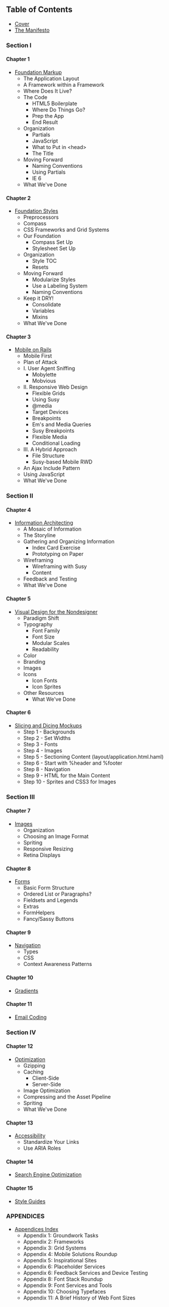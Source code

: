 Table of Contents
-----------------

- [Cover][]
- [The Manifesto][]

### Section I

#### Chapter 1
- [Foundation Markup][Chapter 1]
  -  The Application Layout
    - A Framework within a Framework
    - Where Does It Live?
  - The Code
    - HTML5 Boilerplate
    - Where Do Things Go?
    - Prep the App
    - End Result
  - Organization
    - Partials
    - JavaScript
    - What to Put in \<head>
    - The Title
  - Moving Forward
    - Naming Conventions
    - Using Partials
    - IE 6
  - What We've Done

#### Chapter 2
- [Foundation Styles][Chapter 2]
  - Preprocessors
  - Compass
  - CSS Frameworks and Grid Systems
  - Our Foundation
    - Compass Set Up
    - Stylesheet Set Up
  - Organization
    - Style TOC
    - Resets
  - Moving Forward
    - Modularize Styles
    - Use a Labeling System
    - Naming Conventions
  - Keep it DRY!
    - Consolidate
    - Variables
    - Mixins
  - What We've Done

#### Chapter 3
- [Mobile on Rails][Chapter 3]
  - Mobile First
  - Plan of Attack
  - I. User Agent Sniffing
    - Mobylette
    - Mobvious
  - II. Responsive Web Design
    - Flexible Grids
    - Using Susy
    - @media
    - Target Devices
    - Breakpoints
    - Em's and Media Queries
    - Susy Breakpoints
    - Flexible Media
    - Conditional Loading
  - III. A Hybrid Approach
    - File Structure
    - Susy-based Mobile RWD
  - An Ajax Include Pattern
  - Using JavaScript
  - What We've Done

### Section II

#### Chapter 4
- [Information Architecting][Chapter 4]
  - A Mosaic of Information
  - The Storyline
  - Gathering and Organizing Information
    - Index Card Exercise
    - Prototyping on Paper
  - Wireframing
    - Wireframing with Susy
    - Content
  - Feedback and Testing
  - What We've Done

#### Chapter 5
- [Visual Design for the Nondesigner][Chapter 5]
  - Paradigm Shift
  - Typography
    - Font Family
    - Font Size
    - Modular Scales
    - Readability
  - Color
  - Branding
  - Images
  - Icons
    - Icon Fonts
    - Icon Sprites
  - Other Resources
    - What We've Done

#### Chapter 6
- [Slicing and Dicing Mockups][Chapter 6]
  - Step 1 - Backgrounds
  - Step 2 - Set Widths
  - Step 3 - Fonts
  - Step 4 - Images
  - Step 5 - Sectioning Content (layout/application.html.haml)
  - Step 6 - Start with %header and %footer
  - Step 8 - Navigation
  - Step 9 - HTML for the Main Content
  - Step 10 - Sprites and CSS3 for Images

### Section III

#### Chapter 7
- [Images][]
  - Organization
  - Choosing an Image Format
  - Spriting
  - Responsive Resizing
  - Retina Displays

#### Chapter 8
- [Forms][]
  - Basic Form Structure
  - Ordered List or Paragraphs?
  - Fieldsets and Legends
  - Extras
  - FormHelpers
  - Fancy/Sassy Buttons

#### Chapter 9
- [Navigation][]
  - Types
  - CSS
  - Context Awareness Patterns

#### Chapter 10
- [Gradients][]

#### Chapter 11
- [Email Coding][]

### Section IV

#### Chapter 12
- [Optimization][]
  - Gzipping
  - Caching
    - Client-Side
    - Server-Side
  - Image Optimization
  - Compressing and the Asset Pipeline
  - Spriting
  - What We've Done

#### Chapter 13
- [Accessibility][]
  - Standardize Your Links
  - Use ARIA Roles

#### Chapter 14
- [Search Engine Optimization][]

#### Chapter 15
- [Style Guides][]

### APPENDICES

- [Appendices Index][Appendices]
  - Appendix 1: Groundwork Tasks
  - Appendix 2: Frameworks
  - Appendix 3: Grid Systems
  - Appendix 4: Mobile Solutions Roundup
  - Appendix 5: Inspirational Sites
  - Appendix 6: Placeholder Services
  - Appendix 6: Feedback Services and Device Testing
  - Appendix 8: Font Stack Roundup
  - Appendix 9: Font Services and Tools
  - Appendix 10: Choosing Typefaces
  - Appendix 11: A Brief History of Web Font Sizes

[Cover]:                https://github.com/maxxiimo/the-front-end-manifesto/blob/master/cover.md
[The Manifesto]:        https://github.com/maxxiimo/the-front-end-manifesto/blob/master/the-manifesto.md
[Chapter 1]:            https://github.com/maxxiimo/the-front-end-manifesto/blob/master/foundation-markup.md
[Chapter 2]:            https://github.com/maxxiimo/the-front-end-manifesto/blob/master/foundation-styles.md
[Chapter 3]:            https://github.com/maxxiimo/the-front-end-manifesto/blob/master/mobile-on-rails.md
[Chapter 4]:            https://github.com/maxxiimo/the-front-end-manifesto/blob/master/information-architecting.md
[Chapter 5]:            https://github.com/maxxiimo/the-front-end-manifesto/blob/master/visual-design-for-the-nondesigner.md
[Chapter 6]:            https://github.com/maxxiimo/the-front-end-manifesto/blob/master/slicing-and-dicing-mockups.md
[Images]:               https://github.com/maxxiimo/the-front-end-manifesto/blob/master/images.md
[Forms]:                https://github.com/maxxiimo/the-front-end-manifesto/blob/master/forms.md
[Navigation]:           https://github.com/maxxiimo/the-front-end-manifesto/blob/master/navigation.md
[Gradients]:            https://github.com/maxxiimo/the-front-end-manifesto/blob/master/gradients.md
[Email Coding]:         https://github.com/maxxiimo/the-front-end-manifesto/blob/master/email-coding.md
[Refactoring]:          https://github.com/maxxiimo/the-front-end-manifesto/blob/master/refactoring.md
[Optimization]:         https://github.com/maxxiimo/the-front-end-manifesto/blob/master/optimization.md
[Accessibility]:        https://github.com/maxxiimo/the-front-end-manifesto/blob/master/accessibility.md
[Search Engine Optimization]: https://github.com/maxxiimo/the-front-end-manifesto/blob/master/search-engine-optimization.md
[Style Guides]:         https://github.com/maxxiimo/the-front-end-manifesto/blob/master/style-guides.md
[Appendices]:           https://github.com/maxxiimo/the-front-end-manifesto/blob/master/appendices.md
